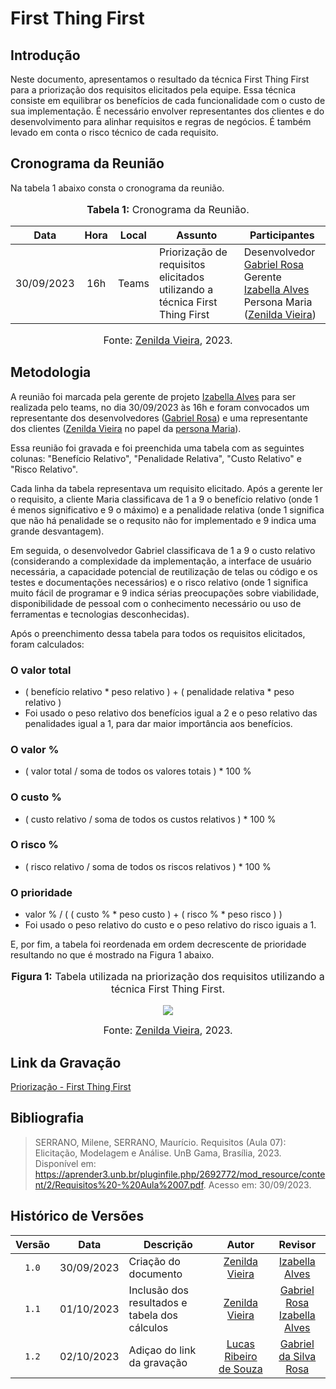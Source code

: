 # First Thing First

## Introdução

Neste documento, apresentamos o resultado da técnica First Thing First para a priorização dos requisitos elicitados pela equipe. Essa técnica consiste em equilibrar os benefícios de cada funcionalidade com o custo de sua implementação. É necessário envolver representantes dos clientes e do desenvolvimento para alinhar requisitos e regras de negócios. É também levado em conta o risco técnico de cada requisito.

## Cronograma da Reunião

Na tabela 1 abaixo consta o cronograma da reunião.

<div align="center">
<font size="3"><p style="text-align: center"><b>Tabela 1:</b> Cronograma da Reunião.</p></font>
</div>

| Data | Hora | Local | Assunto | Participantes |
| :--: | :--: | :---: | ------- | ------------ |
| 30/09/2023 | 16h | Teams | Priorização de requisitos elicitados utilizando a técnica First Thing First | Desenvolvedor [Gabriel Rosa](https://github.com/gabrielrosa09) <br> Gerente [Izabella Alves](https://github.com/izabellaalves) <br> Persona Maria ([Zenilda Vieira](https://github.com/zenildavieira))

<div align="center">
<font size="3"><p style="text-align: center">Fonte: <a href="https://github.com/zenildavieira">Zenilda Vieira</a>, 2023.</p></font>
</div>

## Metodologia

A reunião foi marcada pela gerente de projeto [Izabella Alves](https://github.com/izabellaalves) para ser realizada pelo teams, no dia 30/09/2023 às 16h e foram convocados um representante dos desenvolvedores ([Gabriel Rosa](https://github.com/gabrielrosa09)) e uma representante dos clientes ([Zenilda Vieira](https://github.com/zenildavieira) no papel da [persona Maria](/docs/elicitacao/personas.md)).

Essa reunião foi gravada e foi preenchida uma tabela com as seguintes colunas: "Benefício Relativo", "Penalidade Relativa", "Custo Relativo" e "Risco Relativo".

Cada linha da tabela representava um requisito elicitado. Após a gerente ler o requisito, a cliente Maria classificava de 1 a 9 o benefício relativo (onde 1 é menos significativo e 9 o máximo) e a penalidade relativa (onde 1 significa que não há penalidade se o requsito não for implementado e 9 indica uma grande desvantagem). 

Em seguida, o desenvolvedor Gabriel classificava de 1 a 9 o custo relativo (considerando a complexidade da implementação, a interface de usuário necessária, a capacidade potencial de reutilização de telas ou código e os testes e documentações necessários) e o risco relativo (onde 1 significa muito fácil de programar e 9 indica sérias preocupações sobre viabilidade, disponibilidade de pessoal com o conhecimento necessário ou uso de ferramentas e tecnologias desconhecidas).

Após o preenchimento dessa tabela para todos os requisitos elicitados, foram calculados:

### O valor total

- ( benefício relativo * peso relativo ) + ( penalidade relativa * peso relativo )
- Foi usado o peso relativo dos benefícios igual a 2 e o peso relativo das penalidades igual a 1, para dar maior importância aos benefícios.

### O valor %

- ( valor total / soma de todos os valores totais ) * 100 %

### O custo %

- ( custo relativo / soma de todos os custos relativos ) * 100 %

### O risco %

- ( risco relativo / soma de todos os riscos relativos ) * 100 %

### O prioridade

- valor % / ( ( custo % * peso custo ) +  ( risco % * peso risco ) )
- Foi usado o peso relativo do custo e o peso relativo do risco iguais a 1.

E, por fim, a tabela foi reordenada em ordem decrescente de prioridade resultando no que é mostrado na Figura 1 abaixo.

<div align="center">
<font size="3"><p style="text-align: center"><b>Figura 1:</b> Tabela utilizada na priorização dos requisitos utilizando a técnica First Thing First.</p></font>

<img src="https://github.com/Requisitos-de-Software/2023.2-Economia-DF/blob/main/docs/imagens/tabela-first-thing-first.png?raw=true">

<font size="3"><p style="text-align: center">Fonte: <a href="https://github.com/zenildavieira">Zenilda Vieira</a>, 2023.</p></font>
</div>

## Link da Gravação

[Priorização - First Thing First](https://youtu.be/bedI9YdRKF8)

## Bibliografia

> SERRANO, Milene, SERRANO, Maurício. Requisitos (Aula 07): Elicitação, Modelagem e Análise. UnB Gama, Brasília, 2023. Disponível em: <https://aprender3.unb.br/pluginfile.php/2692772/mod_resource/content/2/Requisitos%20-%20Aula%2007.pdf>. Acesso em: 30/09/2023.

## Histórico de Versões

| Versão | Data       | Descrição            | Autor                                                      | Revisor                                     |
| :----: | ---------- | -------------------- | :--------------------------------------------------------: | :-----------------------------------------: |
| `1.0`  | 30/09/2023 | Criação do documento | [Zenilda Vieira](https://github.com/zenildavieira) | [Izabella Alves](https://github.com/izabellaalves) |
| `1.1`  | 01/10/2023 | Inclusão dos resultados e tabela dos cálculos | [Zenilda Vieira](https://github.com/zenildavieira) | [Gabriel Rosa](https://github.com/gabrielrosa09) <br> [Izabella Alves](https://github.com/izabellaalves) |
| `1.2`  | 02/10/2023 | Adiçao do link da gravação | [Lucas Ribeiro de Souza](https://github.com/lucassouzs) | [Gabriel da Silva Rosa](https://github.com/gabrielrosa09) |
